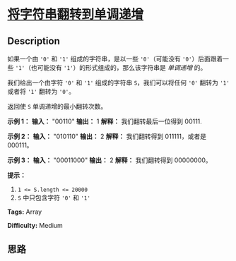 # [将字符串翻转到单调递增][title]

## Description

如果一个由 `'0'` 和 `'1'` 组成的字符串，是以一些 `'0'`（可能没有 `'0'`）后面跟着一些 `'1'`（也可能没有
`'1'`）的形式组成的，那么该字符串是 _单调递增_ 的。

我们给出一个由字符 `'0'` 和 `'1'` 组成的字符串 `S`，我们可以将任何 `'0'` 翻转为 `'1'` 或者将 `'1'` 翻转为
`'0'`。

返回使 `S` 单调递增的最小翻转次数。



**示例 1：**
            **输入：** "00110"    **输出：** 1    **解释：** 我们翻转最后一位得到 00111.    

**示例 2：**
            **输入：** "010110"    **输出：** 2    **解释：** 我们翻转得到 011111，或者是 000111。    

**示例 3：**
            **输入：** "00011000"    **输出：** 2    **解释：** 我们翻转得到 00000000。    



**提示：**

  1. `1 <= S.length <= 20000`
  2. `S` 中只包含字符 `'0'` 和 `'1'`


**Tags:** Array

**Difficulty:** Medium

## 思路

[title]: https://leetcode-cn.com/problems/flip-string-to-monotone-increasing
